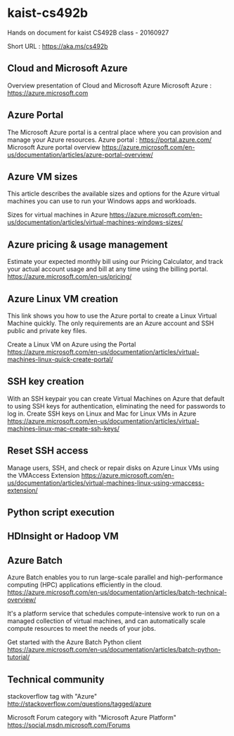 # kaist-cs492b
Hands on document for kaist CS492B class - 20160927

Short URL : https://aka.ms/cs492b

## Cloud and Microsoft Azure
Overview presentation of Cloud and Microsoft Azure
Microsoft Azure : https://azure.microsoft.com

## Azure Portal
The Microsoft Azure portal is a central place where you can provision and manage your Azure resources.
Azure portal : https://portal.azure.com/
Microsoft Azure portal overview
https://azure.microsoft.com/en-us/documentation/articles/azure-portal-overview/

## Azure VM sizes
This article describes the available sizes and options for the Azure virtual machines you can use to run your Windows apps and workloads.

Sizes for virtual machines in Azure
https://azure.microsoft.com/en-us/documentation/articles/virtual-machines-windows-sizes/


## Azure pricing & usage management
Estimate your expected monthly bill using our Pricing Calculator, and track your actual account usage and bill at any time using the billing portal.
https://azure.microsoft.com/en-us/pricing/

## Azure Linux VM creation
This link shows you how to use the Azure portal to create a Linux Virtual Machine quickly. The only requirements are an Azure account and SSH public and private key files.

Create a Linux VM on Azure using the Portal
https://azure.microsoft.com/en-us/documentation/articles/virtual-machines-linux-quick-create-portal/

## SSH key creation
With an SSH keypair you can create Virtual Machines on Azure that default to using SSH keys for authentication, eliminating the need for passwords to log in.
Create SSH keys on Linux and Mac for Linux VMs in Azure
https://azure.microsoft.com/en-us/documentation/articles/virtual-machines-linux-mac-create-ssh-keys/

## Reset SSH access
Manage users, SSH, and check or repair disks on Azure Linux VMs using the VMAccess Extension
https://azure.microsoft.com/en-us/documentation/articles/virtual-machines-linux-using-vmaccess-extension/

## Python script execution

## HDInsight or Hadoop VM

## Azure Batch

Azure Batch enables you to run large-scale parallel and high-performance computing (HPC) applications efficiently in the cloud. 
https://azure.microsoft.com/en-us/documentation/articles/batch-technical-overview/

It's a platform service that schedules compute-intensive work to run on a managed collection of virtual machines, and can automatically scale compute resources to meet the needs of your jobs.

Get started with the Azure Batch Python client
https://azure.microsoft.com/en-us/documentation/articles/batch-python-tutorial/

## Technical community
stackoverflow tag with "Azure"
http://stackoverflow.com/questions/tagged/azure

Microsoft Forum category with "Microsoft Azure Platform"
https://social.msdn.microsoft.com/Forums